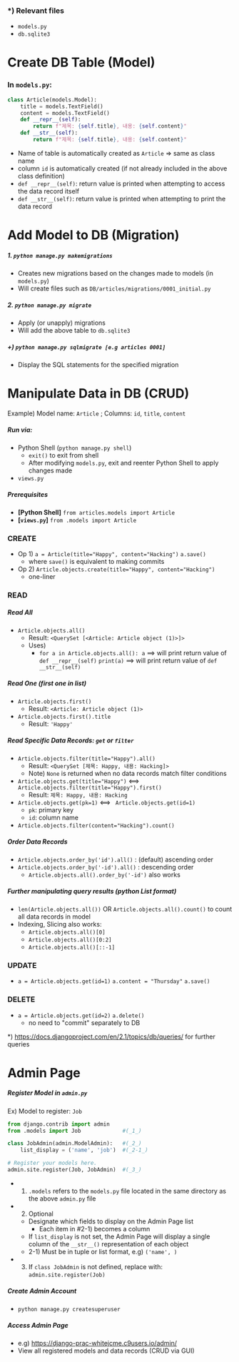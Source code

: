 ### *) Relevant files

- `models.py`
- `db.sqlite3`





# Create DB Table (Model) 

### In `models.py`:

```python
class Article(models.Model):
    title = models.TextField()
    content = models.TextField()
    def __repr__(self):
        return f"제목: {self.title}, 내용: {self.content}"
    def __str__(self):
        return f"제목: {self.title}, 내용: {self.content}"
```

- Name of table is automatically created as `Article` => same as class name
- column `id` is automatically created (if not already included in the above class definition)
- `def __repr__(self)`: return value is printed when attempting to access the data record itself
- `def __str__(self)`: return value is printed when attempting to print the data record



# Add Model to DB (Migration)

##### 1. `python manage.py makemigrations`

- Creates new migrations based on the changes made to models (in `models.py`)
- Will create files such as  `DB/articles/migrations/0001_initial.py`

##### 2. `python manage.py migrate`

- Apply (or unapply) migrations
- Will add the above table to `db.sqlite3`

##### +) `python manage.py sqlmigrate [e.g articles 0001]`

- Display the SQL statements for the specified migration



# Manipulate Data in DB (CRUD)

Example) Model name: `Article` ; Columns: `id`, `title`, `content`

##### Run via:

- Python Shell (`python manage.py shell`)
  - `exit()` to exit from shell
  - After modifying `models.py`, exit and reenter Python Shell to apply changes made
- `views.py`

##### Prerequisites

- **[Python Shell]** `from articles.models import Article`
- **[`views.py`]** `from .models import Article`

### CREATE

- Op 1) `a = Article(title="Happy", content="Hacking")`
  `a.save()`
  - where `save()` is equivalent to making commits
- Op 2) `Article.objects.create(title="Happy", content="Hacking")`
  - one-liner

### READ

##### Read All

- `Article.objects.all()`
  - Result: `<QuerySet [<Article: Article object (1)>]>`
  - Uses)
    - `for a in Article.objects.all():`
      ​	`a`     ==> will print return value of `def __repr__(self)`
      ​	`print(a)`   ==> will print return value of `def __str__(self)`

##### Read One (first one in list)

- `Article.objects.first()`
  - Result: `<Article: Article object (1)>`
- `Article.objects.first().title`
  - Result: `'Happy'`

##### Read Specific Data Records: `get` or `filter`

- `Article.objects.filter(title="Happy").all()`
  - Result: `<QuerySet [제목: Happy, 내용: Hacking]>`
  - Note) `None` is returned when no data records match filter conditions
- `Article.objects.get(title="Happy")`  <==> `Article.objects.filter(title="Happy").first()`
  - Result: `제목: Happy, 내용: Hacking`
- `Article.objects.get(pk=1)`  <==>  ` Article.objects.get(id=1)`
  - `pk`: primary key
  - `id`: column name
- `Article.objects.filter(content="Hacking").count()`

##### Order Data Records

- `Article.objects.order_by('id').all()` : (default) ascending order
- `Article.objects.order_by('-id').all()` : descending order
  - `Article.objects.all().order_by('-id')` also works

##### Further manipulating query results (python List format)

- `len(Article.objects.all())` OR `Article.objects.all().count()` to count all data records in model
- Indexing, Slicing also works: 
  - `Article.objects.all()[0]`
  - `Article.objects.all()[0:2]`
  - `Article.objects.all()[::-1]`

### UPDATE

- `a = Article.objects.get(id=1)`
  `a.content = "Thursday"`
  `a.save()`

### DELETE

- `a = Article.objects.get(id=2)`
  `a.delete()`
  - no need to "commit" separately to DB

*) https://docs.djangoproject.com/en/2.1/topics/db/queries/ for further queries





# Admin Page

##### Register Model in `admin.py`

Ex) Model to register: `Job`

```python
from django.contrib import admin
from .models import Job             #(_1_)

class JobAdmin(admin.ModelAdmin):   #(_2_)
    list_display = ('name', 'job')  #(_2-1_)

# Register your models here.
admin.site.register(Job, JobAdmin)  #(_3_)
```

- 1) `.models` refers to the `models.py` file located in the same directory as the above `admin.py` file
- 2) Optional
  - Designate which fields to display on the Admin Page list
    - Each item in #2-1) becomes a column
  - If `list_display` is not set, the Admin Page will display a single column of the `__str__()` representation of each object
  - 2-1) Must be in tuple or list format, e.g) `('name', )`
- 3) If `class JobAdmin` is not defined, replace with: `admin.site.register(Job)`

##### Create Admin Account

- `python manage.py createsuperuser`

##### Access Admin Page

- e.g) https://django-prac-whitejcme.c9users.io/admin/
- View all registered models and data records (CRUD via GUI)



















